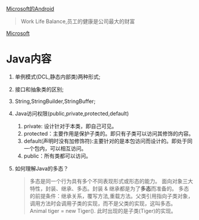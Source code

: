 [Microsoft的Android](https://leetcode-cn.com/circle/discuss/NomXXq/)
> Work Life Balance,员工的健康是公司最大的财富

[Microsoft](https://www.jianshu.com/p/41fe8a8f2bb8)



# Java内容
1. 单例模式(DCL,静态内部类)两种形式;
2. 接口和抽象类的区别;
3. String,StringBuilder,StringBuffer;
4. Java访问权限(public,private,protected,default)
   1. private: 设计针对于本类，即自己可见。
   2. protected：主要作用是保护子类的。即只有子类可以访问其修饰的内容。
   3. default(声明时没有加修饰符):主要针对的是本包访问而设计的。即处于同一个包内，可以相互访问。
   4. public：所有类都可以访问。

5. 如何理解Java的多态？
   > 多态是同一个行为具有多个不同表现形式或形态的能力。
   > 面向对象三大特性，封装、继承、多态。封装 & 继承都是为了**多态**而准备的。
   多态的前提条件：继承关系，覆写方法,重载方法。父类引用指向子类对象，调用方法时会调用子类的实现，而不是父类的实现，这叫多态。 
   > Animal tiger = new Tiger(). 此时出现的是子类(Tiger)的实现。